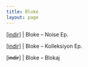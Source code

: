 ```yaml
---
title: Bloke
layout: page
---
```


<a href="https://cloud.mail.ru/public/cd281ef5adf5/Bloke%20-%20Noise%20E.P" target="_blank">[indir]</a>   |   Bloke &#8211; Noise Ep.

<a href="https://cloud.mail.ru/public/48e389d3bb52/Bloke%20-%20Kolleksiyon%20E.P" target="_blank">[indir]</a>   |   Bloke &#8211; Kolleksiyon Ep.

[<del>indir</del>]   |   Bloke &#8211; Blokaj